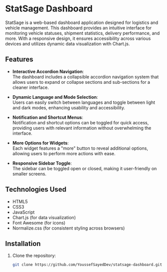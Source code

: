 # StatSage Dashboard

StatSage is a web-based dashboard application designed for logistics and vehicle management. This dashboard provides an intuitive interface for monitoring vehicle statuses, shipment statistics, delivery performance, and more. With a responsive design, it ensures accessibility across various devices and utilizes dynamic data visualization with Chart.js.

## Features

- **Interactive Accordion Navigation**:  
  The dashboard includes a collapsible accordion navigation system that allows users to expand or collapse sections and sub-sections for a cleaner interface.

- **Dynamic Language and Mode Selection**:  
  Users can easily switch between languages and toggle between light and dark modes, enhancing usability and accessibility.

- **Notification and Shortcut Menus**:  
  Notification and shortcut options can be toggled for quick access, providing users with relevant information without overwhelming the interface.

- **More Options for Widgets**:  
  Each widget features a "more" button to reveal additional options, allowing users to perform more actions with ease.

- **Responsive Sidebar Toggle**:  
  The sidebar can be toggled open or closed, making it user-friendly on smaller screens.

## Technologies Used

- HTML5
- CSS3
- JavaScript
- Chart.js (for data visualization)
- Font Awesome (for icons)
- Normalize.css (for consistent styling across browsers)

## Installation

1. Clone the repository:
   ```bash
   git clone https://github.com/YoussefSayedDev/statsage-dashboard.git
   ```
